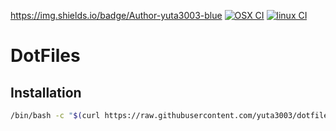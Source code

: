 https://img.shields.io/badge/Author-yuta3003-blue
[![OSX CI](https://github.com/yuta3003/dotfiles/actions/workflows/osx.yml/badge.svg)](https://github.com/yuta3003/dotfiles/actions/workflows/osx.yml)
[![linux CI](https://github.com/yuta3003/dotfiles/actions/workflows/linux.yml/badge.svg)](https://github.com/yuta3003/dotfiles/actions/workflows/linux.yml)


# DotFiles

## Installation

```sh
/bin/bash -c "$(curl https://raw.githubusercontent.com/yuta3003/dotfiles/main/etc/scripts/install.sh)"
```
